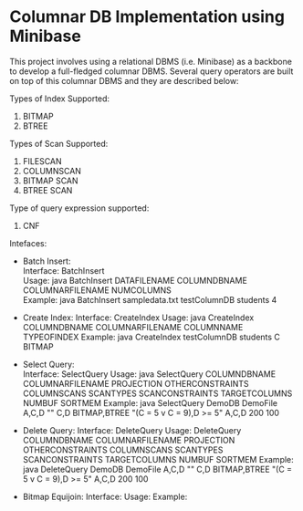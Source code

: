 # Columnar DB Implementation using Minibase

This project involves using a relational DBMS (i.e. Minibase) as a backbone to develop a full-fledged columnar DBMS. Several query operators are built on top of this columnar DBMS and they are described below:

Types of Index Supported: 
  1. BITMAP  
  2. BTREE

Types of Scan Supported:
  1. FILESCAN
  2. COLUMNSCAN
  3. BITMAP SCAN
  4. BTREE SCAN

Type of query expression supported:
  1. CNF

Intefaces:
- Batch Insert:<br />
  Interface: BatchInsert<br />
  Usage: java BatchInsert DATAFILENAME COLUMNDBNAME COLUMNARFILENAME NUMCOLUMNS<br />
  Example: java BatchInsert sampledata.txt testColumnDB students 4<br />
  
- Create Index:
  Interface: CreateIndex
  Usage: java CreateIndex COLUMNDBNAME COLUMNARFILENAME COLUMNNAME TYPEOFINDEX
  Example: java CreateIndex testColumnDB students C BITMAP

- Select Query:   
  Interface: SelectQuery
  Usage: java SelectQuery COLUMNDBNAME COLUMNARFILENAME PROJECTION OTHERCONSTRAINTS COLUMNSCANS SCANTYPES SCANCONSTRAINTS TARGETCOLUMNS NUMBUF SORTMEM
  Example: java SelectQuery DemoDB DemoFile A,C,D "" C,D BITMAP,BTREE "(C = 5 v C = 9),D >= 5" A,C,D 200 100

- Delete Query:
  Interface: DeleteQuery
  Usage: DeleteQuery COLUMNDBNAME COLUMNARFILENAME PROJECTION OTHERCONSTRAINTS COLUMNSCANS SCANTYPES SCANCONSTRAINTS TARGETCOLUMNS NUMBUF SORTMEM
  Example: java DeleteQuery DemoDB DemoFile A,C,D "" C,D BITMAP,BTREE "(C = 5 v C = 9),D >= 5" A,C,D 200 100 
  
- Bitmap Equijoin:
  Interface:
  Usage: 
  Example: 
